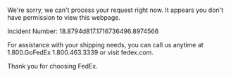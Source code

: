  	


 	

We're sorry, we can't process your request right now. It appears you don't have permission to view this webpage.


Incident Number: 18.8794d817.1716736496.8974566





For assistance with your shipping needs, you can call us anytime at 1.800.GoFedEx 1.800.463.3339 or visit fedex.com.




Thank you for choosing FedEx.